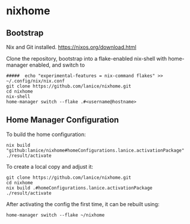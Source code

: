 # nixhome

## Bootstrap

Nix and Git installed. https://nixos.org/download.html

Clone the repository, bootstrap into a flake-enabled nix-shell with home-manager enabled, and switch to

```
#####  echo "experimental-features = nix-command flakes" >> ~/.config/nix/nix.conf
git clone https://github.com/lanice/nixhome.git
cd nixhome
nix-shell
home-manager switch --flake .#<username@hostname>
```

## Home Manager Configuration

To build the home configuration:

```shell
nix build "github:lanice/nixhome#homeConfigurations.lanice.activationPackage"
./result/activate
```

To create a local copy and adjust it:

```shell
git clone https://github.com/lanice/nixhome.git
cd nixhome
nix build .#homeConfigurations.lanice.activationPackage
./result/activate
```

After activating the config the first time, it can be rebuilt using:

```shell
home-manager switch --flake ~/nixhome
```
